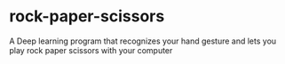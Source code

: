 # rock-paper-scissors
A Deep learning program that recognizes your hand gesture and lets you play rock paper scissors with your computer  


